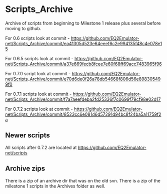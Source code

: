 # Scripts_Archive
Archive of scripts from beginning to Milestone 1 release plus several before moving to github.

For 0.6 scripts look at commit - https://github.com/EQ2Emulator-net/Scripts_Archive/commit/ea41305d523e64eeef6c2e994135f48c4e078e15


For 0.6.5 scripts look at commit - https://github.com/EQ2Emulator-net/Scripts_Archive/commit/a37e669fecb8fcee7e60f68ff69acc7483965f96


For 0.7.0 script look at commit - https://github.com/EQ2Emulator-net/Scripts_Archive/commit/e70d6de0f26a78db54668f806d56e898305499f0


For 0.7.1 scripts look at commit - https://github.com/EQ2Emulator-net/Scripts_Archive/commit/f7a7aeefdeba2fd25336f7c0699f79cf98e02d17


For 0.7.2 scripts look at commit - https://github.com/EQ2Emulator-net/Scripts_Archive/commit/8523cc6e081d6d57291d94bc8f24ba5a11759f2a

## Newer scripts
All scripts after 0.7.2 are located at https://github.com/EQ2Emulator-net/scripts

## Archive zips
There is a zip of an archive dir that was on the old svn. There is a zip of the milestone 1 scripts in the Archives folder as well.
